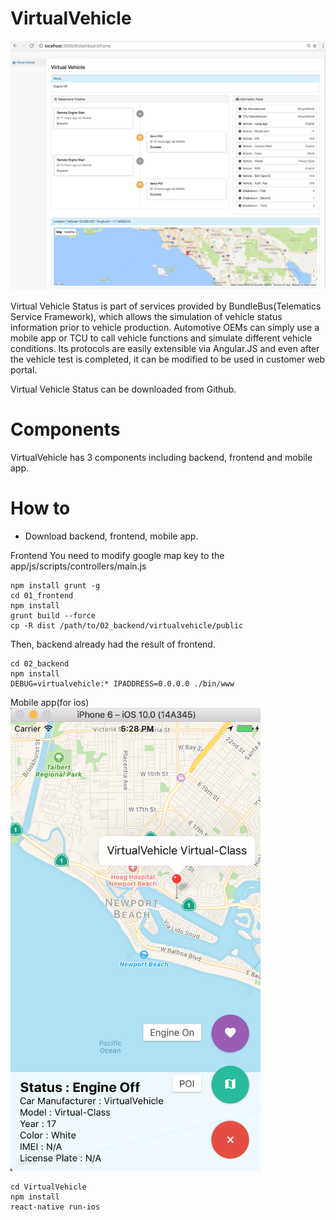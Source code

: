 # VirtualVehicle
<img src="https://github.com/zenome/VirtualVehicle/blob/master/screenshot/frontend.png" alt="VirtualVehicle" width="800"/>

Virtual Vehicle Status is part of services provided by BundleBus(Telematics Service Framework), which allows the simulation of vehicle status information prior to vehicle production.
Automotive OEMs can simply use a mobile app or TCU to call vehicle functions and simulate different vehicle conditions.
Its protocols are easily extensible via Angular.JS and even after the vehicle test is completed, it can be modified to be used in customer web portal.

Virtual Vehicle Status can be downloaded from Github.

# Components
VirtualVehicle has 3 components including backend, frontend and mobile app.

# How to
- Download backend, frontend, mobile app.

Frontend
You need to modify google map key to the app/js/scripts/controllers/main.js
~~~~
npm install grunt -g
cd 01_frontend
npm install
grunt build --force
cp -R dist /path/to/02_backend/virtualvehicle/public
~~~~

Then, backend already had the result of frontend.
~~~~
cd 02_backend
npm install
DEBUG=virtualvehicle:* IPADDRESS=0.0.0.0 ./bin/www
~~~~

Mobile app(for ios)
<br>
<img src="https://github.com/zenome/VirtualVehicle/blob/master/screenshot/mobile%20app.png" alt="Mobile App" width="400" />
~~~~
cd VirtualVehicle
npm install
react-native run-ios
~~~~
